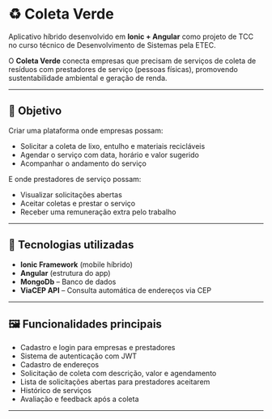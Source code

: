 # ♻️ Coleta Verde

Aplicativo híbrido desenvolvido em **Ionic + Angular** como projeto de TCC no curso técnico de Desenvolvimento de Sistemas pela ETEC.

O **Coleta Verde** conecta empresas que precisam de serviços de coleta de resíduos com prestadores de serviço (pessoas físicas), promovendo sustentabilidade ambiental e geração de renda.

---

## 🎯 Objetivo

Criar uma plataforma onde empresas possam:
- Solicitar a coleta de lixo, entulho e materiais recicláveis
- Agendar o serviço com data, horário e valor sugerido
- Acompanhar o andamento do serviço

E onde prestadores de serviço possam:
- Visualizar solicitações abertas
- Aceitar coletas e prestar o serviço
- Receber uma remuneração extra pelo trabalho

---

## 📲 Tecnologias utilizadas

- **Ionic Framework** (mobile híbrido)
- **Angular** (estrutura do app)
- **MongoDb** – Banco de dados
- **ViaCEP API** – Consulta automática de endereços via CEP

---

## 🖼️ Funcionalidades principais

- Cadastro e login para empresas e prestadores
- Sistema de autenticação com JWT
- Cadastro de endereços
- Solicitação de coleta com descrição, valor e agendamento
- Lista de solicitações abertas para prestadores aceitarem
- Histórico de serviços
- Avaliação e feedback após a coleta

---
